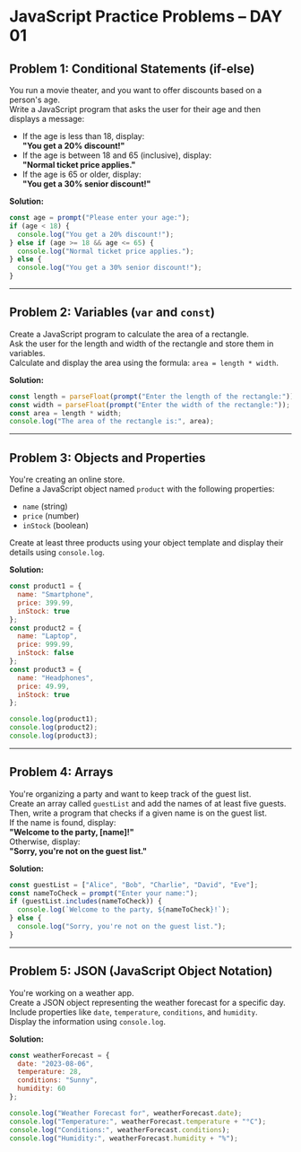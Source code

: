 # JavaScript Practice Problems – DAY 01

## Problem 1: Conditional Statements (if-else)

You run a movie theater, and you want to offer discounts based on a person's age.  
Write a JavaScript program that asks the user for their age and then displays a message:

- If the age is less than 18, display:  
  **"You get a 20% discount!"**
- If the age is between 18 and 65 (inclusive), display:  
  **"Normal ticket price applies."**
- If the age is 65 or older, display:  
  **"You get a 30% senior discount!"**

**Solution:**
```javascript
const age = prompt("Please enter your age:");
if (age < 18) {
  console.log("You get a 20% discount!");
} else if (age >= 18 && age <= 65) {
  console.log("Normal ticket price applies.");
} else {
  console.log("You get a 30% senior discount!");
}
```

---

## Problem 2: Variables (`var` and `const`)

Create a JavaScript program to calculate the area of a rectangle.  
Ask the user for the length and width of the rectangle and store them in variables.  
Calculate and display the area using the formula: `area = length * width`.

**Solution:**
```javascript
const length = parseFloat(prompt("Enter the length of the rectangle:"));
const width = parseFloat(prompt("Enter the width of the rectangle:"));
const area = length * width;
console.log("The area of the rectangle is:", area);
```

---

## Problem 3: Objects and Properties

You're creating an online store.  
Define a JavaScript object named `product` with the following properties:
- `name` (string)
- `price` (number)
- `inStock` (boolean)

Create at least three products using your object template and display their details using `console.log`.

**Solution:**
```javascript
const product1 = {
  name: "Smartphone",
  price: 399.99,
  inStock: true
};
const product2 = {
  name: "Laptop",
  price: 999.99,
  inStock: false
};
const product3 = {
  name: "Headphones",
  price: 49.99,
  inStock: true
};

console.log(product1);
console.log(product2);
console.log(product3);
```

---

## Problem 4: Arrays

You're organizing a party and want to keep track of the guest list.  
Create an array called `guestList` and add the names of at least five guests.  
Then, write a program that checks if a given name is on the guest list.  
If the name is found, display:  
**"Welcome to the party, [name]!"**  
Otherwise, display:  
**"Sorry, you're not on the guest list."**

**Solution:**
```javascript
const guestList = ["Alice", "Bob", "Charlie", "David", "Eve"];
const nameToCheck = prompt("Enter your name:");
if (guestList.includes(nameToCheck)) {
  console.log(`Welcome to the party, ${nameToCheck}!`);
} else {
  console.log("Sorry, you're not on the guest list.");
}
```

---

## Problem 5: JSON (JavaScript Object Notation)

You're working on a weather app.  
Create a JSON object representing the weather forecast for a specific day.  
Include properties like `date`, `temperature`, `conditions`, and `humidity`.  
Display the information using `console.log`.

**Solution:**
```javascript
const weatherForecast = {
  date: "2023-08-06",
  temperature: 28,
  conditions: "Sunny",
  humidity: 60
};

console.log("Weather Forecast for", weatherForecast.date);
console.log("Temperature:", weatherForecast.temperature + "°C");
console.log("Conditions:", weatherForecast.conditions);
console.log("Humidity:", weatherForecast.humidity + "%");
```